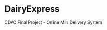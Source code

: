 # DairyExpress
CDAC Final Project - Online Milk Delivery System
<a href="https://github.com/Mahikolhe23/DairyExpress/blob/main/Form">
